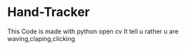 # Hand-Tracker
This Code is made with python open cv It tell u rather u are waving,claping,clicking
